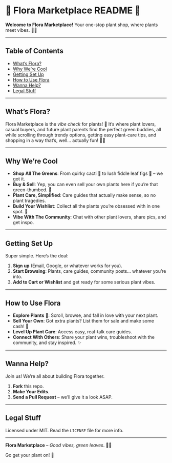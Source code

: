 # 🌿 Flora Marketplace README 🌿  
**Welcome to Flora Marketplace!** Your one-stop plant shop, where plants meet vibes. 🌱✨

---

## Table of Contents
- [What’s Flora?](#whats-flora)
- [Why We’re Cool](#why-were-cool)
- [Getting Set Up](#getting-set-up)
- [How to Use Flora](#how-to-use-flora)
- [Wanna Help?](#wanna-help)
- [Legal Stuff](#legal-stuff)

---

## What’s Flora?
Flora Marketplace is the *vibe check* for plants! 🌿 It’s where plant lovers, casual buyers, and future plant parents find the perfect green buddies, all while scrolling through trendy options, getting easy plant-care tips, and shopping in a way that’s, well... actually fun! 🌱🌵

---

## Why We’re Cool
- **Shop All The Greens**: From quirky cacti 🌵 to lush fiddle leaf figs 🍃 – we got it.
- **Buy & Sell**: Yep, you can even sell your own plants here if you’re that green-thumbed. 🧤
- **Plant Care, Simplified**: Care guides that actually make sense, so no plant tragedies.
- **Build Your Wishlist**: Collect all the plants you’re obsessed with in one spot. 💖
- **Vibe With The Community**: Chat with other plant lovers, share pics, and get inspo.

---

## Getting Set Up
Super simple. Here’s the deal:
1. **Sign up** (Email, Google, or whatever works for you).
2. **Start Browsing**: Plants, care guides, community posts… whatever you’re into.
3. **Add to Cart or Wishlist** and get ready for some serious plant vibes.

---

## How to Use Flora
- **Explore Plants** 🌱: Scroll, browse, and fall in love with your next plant.
- **Sell Your Own**: Got extra plants? List them for sale and make some cash! 💸
- **Level Up Plant Care**: Access easy, real-talk care guides.
- **Connect With Others**: Share your plant wins, troubleshoot with the community, and stay inspired. ✨

---

## Wanna Help?
Join us! We’re all about building Flora together.
1. **Fork** this repo.
2. **Make Your Edits**.
3. **Send a Pull Request** – we’ll give it a look ASAP.

---

## Legal Stuff
Licensed under MIT. Read the `LICENSE` file for more info.

---

**Flora Marketplace** – *Good vibes, green leaves*. 🌱🌞  

Go get your plant on! 🛒
